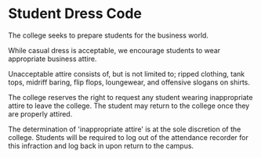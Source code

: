 # Student Dress Code
The college seeks to prepare students for the business world. 

While casual dress is acceptable, we encourage students to wear appropriate business attire. 

Unacceptable attire consists of, but is not limited to; ripped clothing, tank tops, midriff baring, flip flops, loungewear, and offensive slogans on shirts. 

The college reserves the right to request any student wearing inappropriate attire to leave the college. The student may return to the college once they are properly attired. 

The determination of 'inappropriate attire' is at the sole discretion of the college. Students will be required to log out of the attendance recorder for this infraction and log back in upon return to the campus.
